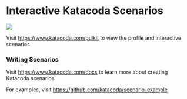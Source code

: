 # Interactive Katacoda Scenarios

[![](http://shields.katacoda.com/katacoda/pulkit/count.svg)](https://www.katacoda.com/pulkit "Get your profile on Katacoda.com")

Visit https://www.katacoda.com/pulkit to view the profile and interactive scenarios

### Writing Scenarios
Visit https://www.katacoda.com/docs to learn more about creating Katacoda scenarios

For examples, visit https://github.com/katacoda/scenario-example
